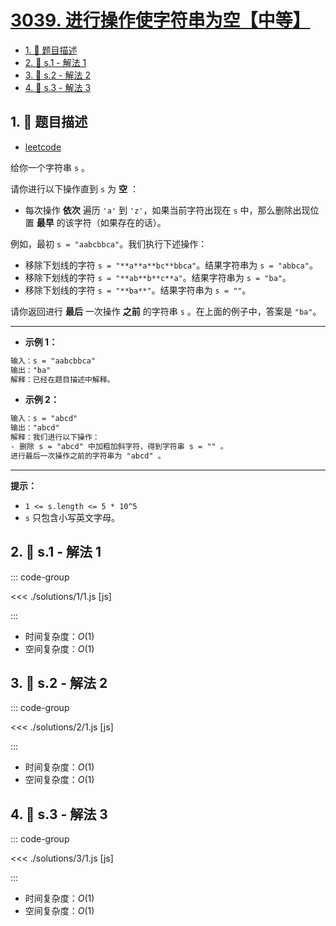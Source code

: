 # [3039. 进行操作使字符串为空【中等】](https://github.com/tnotesjs/TNotes.leetcode/tree/main/notes/3039.%20%E8%BF%9B%E8%A1%8C%E6%93%8D%E4%BD%9C%E4%BD%BF%E5%AD%97%E7%AC%A6%E4%B8%B2%E4%B8%BA%E7%A9%BA%E3%80%90%E4%B8%AD%E7%AD%89%E3%80%91)

<!-- region:toc -->

- [1. 📝 题目描述](#1--题目描述)
- [2. 🎯 s.1 - 解法 1](#2--s1---解法-1)
- [3. 🎯 s.2 - 解法 2](#3--s2---解法-2)
- [4. 🎯 s.3 - 解法 3](#4--s3---解法-3)

<!-- endregion:toc -->

## 1. 📝 题目描述

- [leetcode](https://leetcode.cn/problems/apply-operations-to-make-string-empty/)

给你一个字符串 `s` 。

请你进行以下操作直到 `s` 为 **空** ：

- 每次操作 **依次** 遍历 `'a'` 到 `'z'`，如果当前字符出现在 `s` 中，那么删除出现位置 **最早** 的该字符（如果存在的话）。

例如，最初 `s = "aabcbbca"`。我们执行下述操作：

- 移除下划线的字符 `s = "**a**a**bc**bbca"`。结果字符串为 `s = "abbca"`。
- 移除下划线的字符 `s = "**ab**b**c**a"`。结果字符串为 `s = "ba"`。
- 移除下划线的字符 `s = "**ba**"`。结果字符串为 `s = ""`。

请你返回进行 **最后** 一次操作 **之前** 的字符串 `s` 。在上面的例子中，答案是 `"ba"`。

---

- **示例 1：**

```txt
输入：s = "aabcbbca"
输出："ba"
解释：已经在题目描述中解释。
```

- **示例 2：**

```txt
输入：s = "abcd"
输出："abcd"
解释：我们进行以下操作：
- 删除 s = "abcd" 中加粗加斜字符，得到字符串 s = "" 。
进行最后一次操作之前的字符串为 "abcd" 。
```

---

**提示：**

- `1 <= s.length <= 5 * 10^5`
- `s` 只包含小写英文字母。

## 2. 🎯 s.1 - 解法 1

::: code-group

<<< ./solutions/1/1.js [js]

:::

- 时间复杂度：$O(1)$
- 空间复杂度：$O(1)$

## 3. 🎯 s.2 - 解法 2

::: code-group

<<< ./solutions/2/1.js [js]

:::

- 时间复杂度：$O(1)$
- 空间复杂度：$O(1)$

## 4. 🎯 s.3 - 解法 3

::: code-group

<<< ./solutions/3/1.js [js]

:::

- 时间复杂度：$O(1)$
- 空间复杂度：$O(1)$
